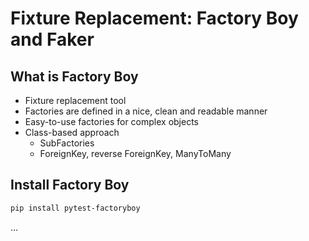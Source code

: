 # Fixture Replacement: Factory Boy and Faker

## What is Factory Boy

- Fixture replacement tool
- Factories are defined in a nice, clean and readable manner
- Easy-to-use factories for complex objects
- Class-based approach
  - SubFactories
  - ForeignKey, reverse ForeignKey, ManyToMany

## Install Factory Boy

```sh
pip install pytest-factoryboy
```

...
